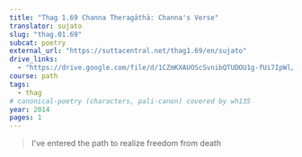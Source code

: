 ```yaml
---
title: "Thag 1.69 Channa Theragāthā: Channa's Verse"
translator: sujato
slug: "thag.01.69"
subcat: poetry
external_url: "https://suttacentral.net/thag1.69/en/sujato"
drive_links:
  - "https://drive.google.com/file/d/1CZmKXAUOScSvnibQTUDOU1g-fUi7IpWl/view?usp=drivesdk"
course: path
tags:
  - thag
# canonical-poetry (characters, pali-canon) covered by wh135
year: 2014
pages: 1
---
```


> I’ve entered the path to realize freedom from death
